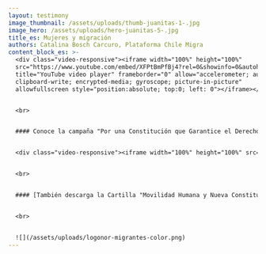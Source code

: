 ```yaml
---
layout: testimony
image_thumbnail: /assets/uploads/thumb-juanitas-1-.jpg
image_hero: /assets/uploads/hero-juanitas-5-.jpg
title_es: Mujeres y migración
authors: Catalina Bosch Carcuro, Plataforma Chile Migra
content_block_es: >-
  <div class="video-responsive"><iframe width="100%" height="100%"
  src="https://www.youtube.com/embed/XFPtBmPfBj4?rel=0&showinfo=0&autohide=1&modestbranding=1"
  title="YouTube video player" frameborder="0" allow="accelerometer; autoplay;
  clipboard-write; encrypted-media; gyroscope; picture-in-picture"
  allowfullscreen style="position:absolute; top:0; left: 0"></iframe></div>


  <br>


  #### Conoce la campaña "Por una Constitución que Garantice el Derecho a Migrar" aquí:


  <div class="video-responsive"><iframe width="100%" height="100%" src="https://www.youtube.com/embed/dQugvey3J-c?rel=0&showinfo=0&autohide=1&modestbranding=1" title="YouTube video player" frameborder="0" allow="accelerometer; autoplay; clipboard-write; encrypted-media; gyroscope; picture-in-picture" allowfullscreen style="position:absolute; top:0; left: 0"></iframe></div>


  <br>


  #### [También descarga la Cartilla "Movilidad Humana y Nueva Constitución" aquí](https://observatorio.cl/wp-content/uploads/2021/10/cartilla-movilidad-humana-y-nueva-constitucin.pdf)


  <br>


  ![](/assets/uploads/logonor-migrantes-color.png)
---
```

